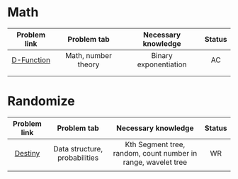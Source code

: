 # Math
|                        Problem link                         |     Problem tab     |  Necessary knowledge  | Status |
| :---------------------------------------------------------: | :-----------------: | :-------------------: | :----: |
| [D-Function](https://codeforces.com/contest/1985/problem/G) | Math, number theory | Binary exponentiation |   AC   |
|                                                             |                     |                       |        |
|                                                             |                     |                       |        |
# Randomize
|                      Problem link                       |          Problem tab          |                      Necessary knowledge                      | Status |
| :-----------------------------------------------------: | :---------------------------: | :-----------------------------------------------------------: | :----: |
| [Destiny](https://codeforces.com/contest/840/problem/D) | Data structure, probabilities | Kth Segment tree, random, count number in range, wavelet tree |   WR   |
|                                                         |                               |                                                               |        |